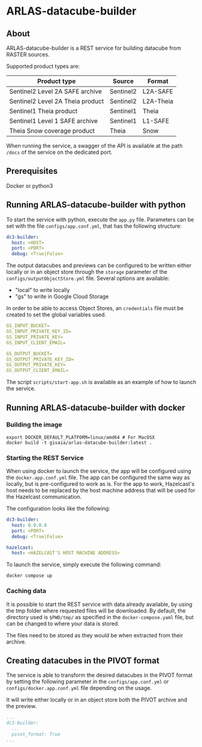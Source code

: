 # ARLAS-datacube-builder

## About

ARLAS-datacube-builder is a REST service for building datacube from RASTER sources.

Supported product types are:

| Product type                      | Source    | Format    |
|-----------------------------------|-----------|-----------|
| Sentinel2 Level 2A SAFE archive   | Sentinel2 | L2A-SAFE  |
| Sentinel2 Level 2A Theia product  | Sentinel2 | L2A-Theia |
| Sentinel1 Theia product           | Sentinel1 | Theia     |
| Sentinel1 Level 1 SAFE archive    | Sentinel1 | L1-SAFE   |
| Theia Snow coverage product       | Theia     | Snow      |

When running the service, a swagger of the API is available at the path `/docs` of the service on the dedicated port.

## Prerequisites

Docker or python3

## Running ARLAS-datacube-builder with python

To start the service with python, execute the `app.py` file.
Parameters can be set with the file `configs/app.conf.yml`, that has the following structure:

```yaml
dc3-builder:
  host: <HOST>
  port: <PORT>
  debug: <True|False>
```

The output datacubes and previews can be configured to be written either locally or in an object store through the `storage` parameter of the `configs/outputObjectStore.yml` file. Several options are available:

- "local" to write locally
- "gs" to write in Google Cloud Storage

In order to be able to access Object Stores, an `credentials` file must be created to set the global variables used.

```yaml
GS_INPUT_BUCKET=
GS_INPUT_PRIVATE_KEY_ID=
GS_INPUT_PRIVATE_KEY=
GS_INPUT_CLIENT_EMAIL=

GS_OUTPUT_BUCKET=
GS_OUTPUT_PRIVATE_KEY_ID=
GS_OUTPUT_PRIVATE_KEY=
GS_OUTPUT_CLIENT_EMAIL=
```

The script `scripts/start-app.sh` is available as an example of how to launch the service.

## Running ARLAS-datacube-builder with docker

### Building the image

```shell
export DOCKER_DEFAULT_PLATFORM=linux/amd64 # For MacOSX
docker build -t gisaia/arlas-datacube-builder:latest .
```

### Starting the REST Service

When using docker to launch the service, the app will be configured using the `docker.app.conf.yml` file.
The app can be configured the same way as locally, but is pre-configured to work as is.
For the app to work, Hazelcast's host needs to be replaced by the host machine address that will be used for the Hazelcast communication.

The configuration looks like the following:

```yaml
dc3-builder:
  host: 0.0.0.0
  port: <PORT>
  debug: <True|False>

hazelcast:
  host: <HAZELCAST'S HOST MACHINE ADDRESS>
```

To launch the service, simply execute the following command:

```shell
docker compose up
```

### Caching data

It is possible to start the REST service with data already available, by using the tmp folder where requested files will be downloaded. By default, the directory used is `$PWD/tmp/` as specified in the `docker-compose.yaml` file, but can be changed to where your data is stored.

The files need to be stored as they would be when extracted from their archive.

## Creating datacubes in the PIVOT format

The service is able to transform the desired datacubes in the PIVOT format by setting the following parameter in the `configs/app.conf.yml` or `configs/docker.app.conf.yml` file depending on the usage.

It will write either locally or in an object store both the PIVOT archive and the preview.

```yaml
...
dc3-builder:
  ...
  pivot_format: True
...
```